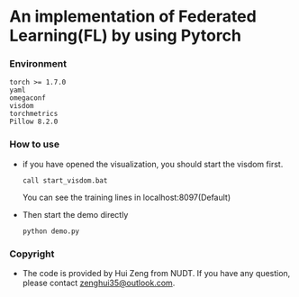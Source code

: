# An implementation of Federated Learning(FL) by using Pytorch

### Environment

```
torch >= 1.7.0
yaml
omegaconf
visdom
torchmetrics
Pillow 8.2.0
```



### How to use

* if you have opened the visualization, you should start the visdom first.

  ```
  call start_visdom.bat
  ```

  You can see the training lines in localhost:8097(Default)

* Then start the demo directly

    ```
    python demo.py
    ```

### Copyright
* The code is provided by Hui Zeng from NUDT. If you have any question, please contact zenghui35@outlook.com.